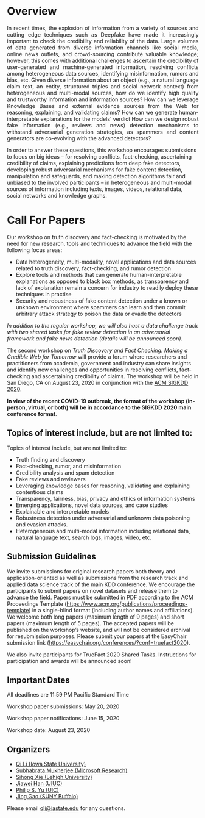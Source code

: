 # Overview
<p align="justify">
In recent times, the explosion of information from a variety of sources and cutting edge techniques such as Deepfake have made it increasingly important to check the credibility and reliability of the data. Large volumes of data generated from diverse information channels like social media, online news outlets, and crowd-sourcing contribute valuable knowledge; however, this comes with additional challenges to ascertain the credibility of user-generated and machine-generated information, resolving conflicts among heterogeneous data sources, identifying misinformation, rumors and bias, etc. Given diverse information about an object (e.g., a natural language claim text, an entity, structured triples and social network context) from heterogeneous and multi-modal sources, how do we identify high quality and trustworthy information and information sources? How can we leverage Knowledge Bases and external evidence sources from the Web for reasoning, explaining, and validating claims? How can we generate human-interpretable explanations for the models’ verdict How can we design robust fake information (e.g., reviews and news) detection mechanisms to withstand adversarial generation strategies, as spammers and content generators are co-evolving with the advanced detectors?


In order to answer these questions, this workshop encourages submissions to focus on big ideas – for resolving conflicts, fact-checking, ascertaining credibility of claims, explaining predictions from deep fake detectors, developing robust adversarial mechanisms for fake content detection, manipulation and safeguards, and making detection algorithms fair and unbiased to the involved participants – in heterogeneous and multi-modal sources of information including texts, images, videos, relational data, social networks and knowledge graphs.
</p>

# Call For Papers		

Our workshop on truth discovery and fact-checking is motivated by the need for new research, tools and techniques to advance the field with the following focus areas:
	
- Data heterogeneity, multi-modality, novel applications and data sources related to truth discovery, fact-checking, and rumor detection
- Explore tools and methods that can generate human-interpretable explanations as opposed to black box methods, as transparency and lack of explanation remain a concern for industry to readily deploy these techniques in practise
- Security and robustness of fake content detection under a known or unknown environment where spammers can learn and then commit arbitrary attack strategy to poison the data or evade the detectors

*In addition to the regular workshop, we will also host a data challenge track with two shared tasks for fake review detection in an adversarial framework and fake news detection (details will be announced soon).*

The second workshop on _Truth Discovery and Fact Checking: Making a Credible Web for Tomorrow_ will provide a forum where researchers and practitioners from academia, government and industry can share insights and identify new challenges and opportunities in resolving conflicts, fact-checking and ascertaining credibility of claims. The workshop will be held in San Diego, CA on August 23, 2020 in conjunction with the [ACM SIGKDD 2020](https://www.kdd.org/kdd2020/).

**In view of the recent COVID-19 outbreak, the format of the workshop (in-person, virtual, or both) will be in accordance to the SIGKDD 2020 main conference format**.

## Topics of interest include, but are not limited to:

Topics of interest include, but are not limited to:
* Truth finding and discovery
* Fact-checking, rumor, and misinformation
* Credibility analysis and spam detection
* Fake reviews and reviewers
* Leveraging knowledge bases for reasoning, validating and explaining contentious claims
* Transparency, fairness, bias, privacy and ethics of information systems
* Emerging applications, novel data sources, and case studies
* Explainable and interpretable models
* Robustness detection under adversarial and unknown data poisoning and evasion attacks.
* Heterogeneous and multi-modal information including relational data, natural language text, search logs, images, video, etc.
	
## Submission Guidelines
We invite submissions for original research papers both theory and application-oriented as well as submissions from the research track and applied data science track of the main KDD conference. We encourage the participants to submit papers on novel datasets and release them to advance the field. Papers must be submitted in PDF according to the ACM Proceedings Template (https://www.acm.org/publications/proceedings-template) in a single-blind format (including author names and affiliations). We welcome both long papers (maximum length of 9 pages) and short papers (maximum length of 5 pages). The accepted papers will be published on the workshop’s website, and will not be considered archival for resubmission purposes. Please submit your papers at the EasyChair submission link (https://easychair.org/conferences/?conf=truefact2020).

We also invite participants for TrueFact 2020 Shared Tasks. Instructions for participation and awards will be announced soon!

## Important Dates

All deadlines are 11:59 PM Pacific Standard Time

Workshop paper submissions: May 20, 2020

Workshop paper notifications: June 15, 2020

Workshop date: August 23, 2020	

## Organizers

* [Qi Li (Iowa State University)](https://www.cs.iastate.edu/people/qi-li)
* [Subhabrata Mukherjee (Microsoft Research)](https://www.microsoft.com/en-us/research/people/submukhe/)
* [Sihong Xie (Lehigh University)](http://www.cse.lehigh.edu/~sxie/)
* [Jiawei Han (UIUC)](http://hanj.cs.illinois.edu/)
* [Philip S. Yu (UIC)](https://www.cs.uic.edu/~psyu/)
* [Jing Gao (SUNY Buffalo)](https://cse.buffalo.edu/~jing/)

Please email <qli@iastate.edu> for any questions.
